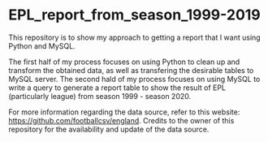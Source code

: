 # EPL_report_from_season_1999-2019
This repository is to show my approach to getting a report that I want using Python and MySQL.

The first half of my process focuses on using Python to clean up and transform the obtained data, as well as transfering the desirable tables to MySQL server.
The second hald of my process focuses on using MySQL to write a query to generate a report table to show the result of EPL (particularly league) from season 1999 - season 2020.

For more information regarding the data source, refer to this website: https://github.com/footballcsv/england.
Credits to the owner of this repository for the availability and update of the data source.
